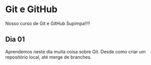 # Git e GitHub

Nosso curso de Git e GitHub Supimpa!!!!

## Dia 01

Aprendemos neste dia muita coisa sobre Git.
Desde como criar um repositório local, até merge de branches.